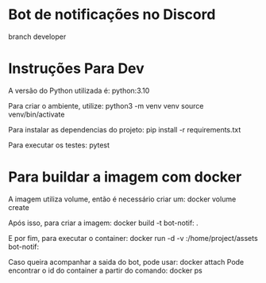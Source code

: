 # Bot de notificações no Discord
branch developer

# Instruções Para Dev
A versão do Python utilizada é: python:3.10

Para criar o ambiente, utilize: 
    python3 -m venv venv
    source venv/bin/activate

Para instalar as dependencias do projeto:
    pip install -r requirements.txt

Para executar os testes:
    pytest

# Para buildar a imagem com docker
A imagem utiliza volume, então é necessário criar um:
    docker volume create <nome-do-volume> 

Após isso, para criar a imagem:
    docker build -t bot-notif:<versao-do-bot> .

E por fim, para executar o container:
    docker run -d -v <nome-do-volume>:/home/project/assets bot-notif:<versao-do-bot>

Caso queira acompanhar a saida do bot, pode usar:
    docker attach <id-do-container>
Pode encontrar o id do container a partir do comando: docker ps